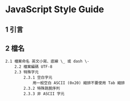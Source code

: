 # JavaScript Style Guide

## 1 引言

## 2 檔名

	2.1 檔案命名 英文小寫、底線 \_ 或 dash \-
		2.2 檔案編碼 UTF-8
		2.3 特殊字元
			2.3.1 空白字元
				用一般空白 ASCII (0x20) 縮排不要使用 Tab 縮排
			2.3.2 特殊跳脫序列
			2.3.3 非 ASCII 字元
